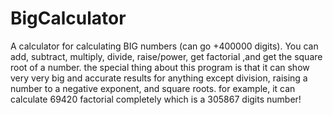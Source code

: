 # BigCalculator
A calculator for calculating BIG numbers (can go +400000 digits).
You can add, subtract, multiply, divide, raise/power, get factorial ,and get the square root of a number.
the special thing about this program is that it can show very very big and accurate results for anything except division, raising a number to a negative exponent, and square roots.
for example, it can calculate 69420 factorial completely which is a 305867 digits number!

